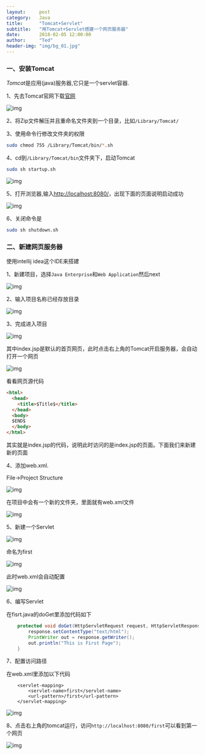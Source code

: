 ```yaml
---
layout:     post
category:   Java
title:      "Tomcat+Servlet"
subtitle:   "用Tomcat+Servlet搭建一个网页服务器"
date:       2018-02-05 12:00:00
author:     "Ted"
header-img: "img/bg_01.jpg"
---
```


### 一、安装Tomcat

*Tomcat*是应用(java)服务器,它只是一个servlet容器.

1、先去Tomcat官网下载[官网](https://tomcat.apache.org/)

![img](/img/Simple_4/12.png)

2、将Zip文件解压并且重命名文件夹到一个目录，比如`/Library/Tomcat/`

3、使用命令行修改文件夹的权限

```sh
sudo chmod 755 /Library/Tomcat/bin/*.sh
```

4、cd到`/Library/Tomcat/bin`文件夹下，启动Tomcat

```sh
sudo sh startup.sh
```

![img](/img/Simple_4/14.png)

5、打开浏览器,输入<http://localhost:8080/>，出现下面的页面说明启动成功

![img](/img/Simple_4/13.png)

6、关闭命令是

```sh
sudo sh shutdown.sh
```

### 二、新建网页服务器

使用intellij idea这个IDE来搭建

1、新建项目，选择`Java Enterprise`和`Web Application`然后next

![img](/img/Simple_4/15.png)

2、输入项目名称已经存放目录

![img](/img/Simple_4/16.png)

3、完成进入项目

![img](/img/Simple_4/17.png)

其中index.jsp是默认的首页网页，此时点击右上角的Tomcat开启服务器，会自动打开一个网页

![img](/img/Simple_4/18.png)

看看网页源代码

```html
<html>
  <head>
    <title>$Title$</title>
  </head>
  <body>
  $END$
  </body>
</html>
```

其实就是index.jsp的代码，说明此时访问的是index.jsp的页面。下面我们来新建新的页面

4、添加web.xml.

File->Project Structure

![img](/img/Simple_4/19.png)

在项目中会有一个新的文件夹，里面就有web.xml文件

![img](/img/Simple_4/20.png)

5、新建一个Servlet

![img](/img/Simple_4/21.png)

命名为first

![img](/img/Simple_4/22.png)

此时web.xml会自动配置

![img](/img/Simple_4/23.png)

6、编写Servlet

在fisrt.java的doGet里添加代码如下

```java
    protected void doGet(HttpServletRequest request, HttpServletResponse response) throws ServletException, IOException {
        response.setContentType("text/html");
        PrintWriter out = response.getWriter();
        out.println("This is First Page");
    }
```

7、配置访问路径

在web.xml里添加以下代码

```
    <servlet-mapping>
        <servlet-name>first</servlet-name>
        <url-pattern>/first</url-pattern>
    </servlet-mapping>
```

![img](/img/Simple_4/24.png)

8、点击右上角的tomcat运行，访问`http://localhost:8080/first`可以看到第一个网页

![img](/img/Simple_4/25.png)



